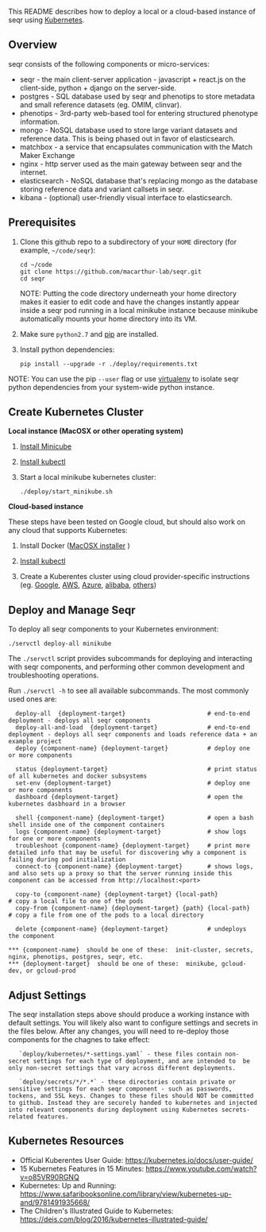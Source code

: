 This README describes how to deploy a local or a cloud-based instance of seqr using [Kubernetes](https://kubernetes.io/).

Overview
--------

seqr consists of the following components or micro-services:
- seqr - the main client-server application - javascript + react.js on the client-side, python + django on the server-side.
- postgres - SQL database used by seqr and phenotips to store metadata and small reference datasets (eg. OMIM, clinvar).
- phenotips - 3rd-party web-based tool for entering structured phenotype information.
- mongo - NoSQL database used to store large variant datasets and reference data. This is being phased out in favor of elasticsearch.
- matchbox - a service that encapsulates communication with the Match Maker Exchange
- nginx - http server used as the main gateway between seqr and the internet.
- elasticsearch - NoSQL database that's replacing mongo as the database storing reference data and variant callsets in seqr.
- kibana - (optional) user-friendly visual interface to elasticsearch.



Prerequisites
-------------

1. Clone this github repo to a subdirectory of your `HOME` directory (for example, `~/code/seqr`):

       cd ~/code
       git clone https://github.com/macarthur-lab/seqr.git
       cd seqr

   NOTE: Putting the code directory underneath your home directory makes it easier to edit code and have the changes instantly appear inside a seqr pod running in a local minikube instance because minikube automatically mounts your home directory into its VM. 

2. Make sure `python2.7` and [pip](https://pip.pypa.io/en/stable/) are installed.
3. Install python dependencies: 
       
       pip install --upgrade -r ./deploy/requirements.txt

NOTE: You can use the pip `--user` flag or use [virtualenv](https://virtualenv.pypa.io/en/stable/) to isolate seqr python dependencies from your system-wide python instance.     



Create Kubernetes Cluster
-------------------------

**Local instance (MacOSX or other operating system)**

1. [Install Minicube](https://kubernetes.io/docs/tasks/tools/install-minikube/)
  
2. [Install kubectl](https://kubernetes.io/docs/tasks/kubectl/install/) 

3. Start a local minikube kubernetes cluster:
    
    ```
    ./deploy/start_minikube.sh
    ```
 

**Cloud-based instance**

These steps have been tested on Google cloud, but should also work on any cloud that supports Kubernetes:

1. Install Docker  ([MacOSX installer](https://getcarina.com/docs/tutorials/docker-install-mac/) ) 

2. [Install kubectl](https://kubernetes.io/docs/tasks/kubectl/install/)

3. Create a Kuberentes cluster using cloud provider-specific instructions (eg. [Google](https://cloud.google.com/kubernetes-engine/docs/quickstart), [AWS](https://kubernetes.io/docs/getting-started-guides/aws/), [Azure](https://kubernetes.io/docs/getting-started-guides/azure/), [alibaba](https://kubernetes.io/docs/getting-started-guides/alibaba-cloud/), [others](https://kubernetes.io/partners/))


Deploy and Manage Seqr
----------------------

To deploy all seqr components to your Kubernetes environment:

    ./servctl deploy-all minikube
   
The `./servctl` script provides subcommands for deploying and interacting with seqr components, and
 performing other common development and troubleshooting operations. 
 
 Run `./servctl -h` to see all available subcommands. The most commonly used ones are:

      deploy-all  {deployment-target}                       # end-to-end deployment - deploys all seqr components 
      deploy-all-and-load  {deployment-target}              # end-to-end deployment - deploys all seqr components and loads reference data + an example project
      deploy {component-name} {deployment-target}           # deploy one or more components
      
      status {deployment-target}                            # print status of all kubernetes and docker subsystems
      set-env {deployment-target}                           # deploy one or more components
      dashboard {deployment-target}                         # open the kubernetes dasbhoard in a browser
      
      shell {component-name} {deployment-target}            # open a bash shell inside one of the component containers
      logs {component-name} {deployment-target}             # show logs for one or more components
      troubleshoot {component-name} {deployment-target}     # print more detailed info that may be useful for discovering why a component is failing during pod initialization
      connect-to {component-name} {deployment-target}       # shows logs, and also sets up a proxy so that the server running inside this component can be accessed from http://localhost:<port> 
      
      copy-to {component-name} {deployment-target} {local-path}           # copy a local file to one of the pods
      copy-from {component-name} {deployment-target} {path} {local-path}  # copy a file from one of the pods to a local directory
      
      delete {component-name} {deployment-target}           # undeploys the component
      
    *** {component-name}  should be one of these:  init-cluster, secrets, nginx, phenotips, postgres, seqr, etc. 
    *** {deployment-target}  should be one of these:  minikube, gcloud-dev, or gcloud-prod 


Adjust Settings
---------------

The seqr installation steps above should produce a working instance with default settings. You will likely also want to configure settings and secrets in the files below. After any changes, you will need to re-deploy those components for the chagnes to take effect:

       `deploy/kubernetes/*-settings.yaml` - these files contain non-secret settings for each type of deployment, and are intended to  be only non-secret settings that vary across different deployments.  

       `deploy/secrets/*/*.*` - these directories contain private or sensitive settings for each seqr component - such as passwords, tockens, and SSL keys. Changes to these files should NOT be committed to github. Instead they are securely handed to kubernetes and injected into relevant components during deployment using Kubernetes secrets-related features.    
    
   
Kubernetes Resources
--------------------

- Official Kuberentes User Guide:  https://kubernetes.io/docs/user-guide/
- 15 Kubernetes Features in 15 Minutes: https://www.youtube.com/watch?v=o85VR90RGNQ
- Kubernetes: Up and Running: https://www.safaribooksonline.com/library/view/kubernetes-up-and/9781491935668/
- The Children's Illustrated Guide to Kubernetes: https://deis.com/blog/2016/kubernetes-illustrated-guide/

